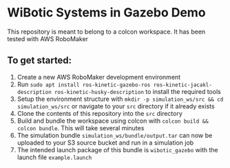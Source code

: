# WiBotic Systems in Gazebo Demo
This repository is meant to belong to a colcon workspace.
It has been tested with AWS RoboMaker

## To get started:
1. Create a new AWS RoboMaker development environment
2. Run `sudo apt install ros-kinetic-gazebo-ros ros-kinetic-jacakl-description ros-kinetic-husky-description` to install the required tools
3. Setup the environment structure with `mkdir -p simulation_ws/src && cd  simulation_ws/src` or navigate to your `src` directory if it already exists
4. Clone the contents of this repository into the `src` directory
5. Build and bundle the workspace using colcon with `colcon build && colcon bundle`. This will take several minutes
6. The simulation bundle `simulation_ws/bundle/output.tar` can now be uploaded to your S3 source bucket and run in a simulation job
7. The intended launch package of this bundle is `wibotic_gazebo` with the launch file `example.launch`
